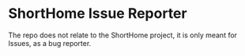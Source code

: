 # ShortHome Issue Reporter
The repo does not relate to the ShortHome project, it is only meant for Issues, as a bug reporter.
